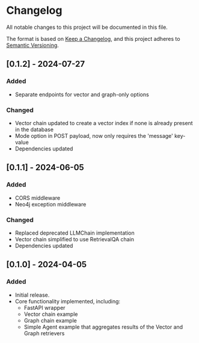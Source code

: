# Changelog

All notable changes to this project will be documented in this file.

The format is based on [Keep a Changelog](https://keepachangelog.com/en/1.0.0/),
and this project adheres to [Semantic Versioning](https://semver.org/spec/v2.0.0.html).

## [0.1.2] - 2024-07-27

### Added

- Separate endpoints for vector and graph-only options

### Changed

- Vector chain updated to create a vector index if none is already present in the database
- Mode option in POST payload, now only requires the 'message' key-value
- Dependencies updated

## [0.1.1] - 2024-06-05

### Added

- CORS middleware
- Neo4j exception middleware

### Changed

- Replaced deprecated LLMChain implementation
- Vector chain simplified to use RetrievalQA chain
- Dependencies updated

## [0.1.0] - 2024-04-05

### Added

- Initial release.
- Core functionality implemented, including:
  - FastAPI wrapper
  - Vector chain example
  - Graph chain example
  - Simple Agent example that aggregates results of the Vector and Graph retrievers
